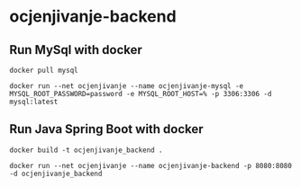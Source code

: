 # ocjenjivanje-backend

## Run MySql with docker

```
docker pull mysql
```

```
docker run --net ocjenjivanje --name ocjenjivanje-mysql -e MYSQL_ROOT_PASSWORD=password -e MYSQL_ROOT_HOST=% -p 3306:3306 -d mysql:latest
```

## Run Java Spring Boot with docker

```
docker build -t ocjenjivanje_backend .
```

```
docker run --net ocjenjivanje --name ocjenjivanje-backend -p 8080:8080 -d ocjenjivanje_backend
```
